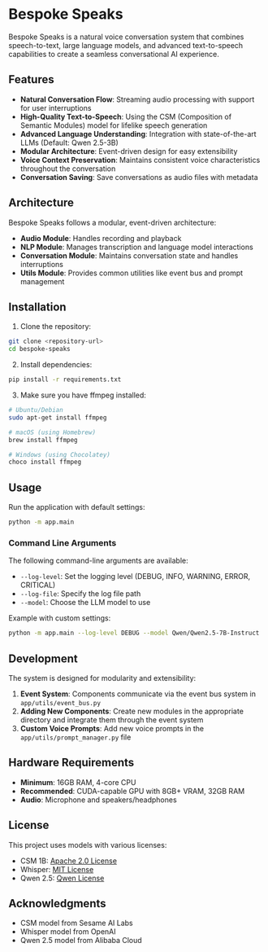 # Bespoke Speaks

Bespoke Speaks is a natural voice conversation system that combines speech-to-text, large language models, and advanced text-to-speech capabilities to create a seamless conversational AI experience.

## Features

- **Natural Conversation Flow**: Streaming audio processing with support for user interruptions
- **High-Quality Text-to-Speech**: Using the CSM (Composition of Semantic Modules) model for lifelike speech generation
- **Advanced Language Understanding**: Integration with state-of-the-art LLMs (Default: Qwen 2.5-3B)
- **Modular Architecture**: Event-driven design for easy extensibility
- **Voice Context Preservation**: Maintains consistent voice characteristics throughout the conversation
- **Conversation Saving**: Save conversations as audio files with metadata

## Architecture

Bespoke Speaks follows a modular, event-driven architecture:

- **Audio Module**: Handles recording and playback
- **NLP Module**: Manages transcription and language model interactions
- **Conversation Module**: Maintains conversation state and handles interruptions
- **Utils Module**: Provides common utilities like event bus and prompt management

## Installation

1. Clone the repository:
```bash
git clone <repository-url>
cd bespoke-speaks
```

2. Install dependencies:
```bash
pip install -r requirements.txt
```

3. Make sure you have ffmpeg installed:
```bash
# Ubuntu/Debian
sudo apt-get install ffmpeg

# macOS (using Homebrew)
brew install ffmpeg

# Windows (using Chocolatey)
choco install ffmpeg
```

## Usage

Run the application with default settings:

```bash
python -m app.main
```

### Command Line Arguments

The following command-line arguments are available:

- `--log-level`: Set the logging level (DEBUG, INFO, WARNING, ERROR, CRITICAL)
- `--log-file`: Specify the log file path
- `--model`: Choose the LLM model to use

Example with custom settings:

```bash
python -m app.main --log-level DEBUG --model Qwen/Qwen2.5-7B-Instruct
```

## Development

The system is designed for modularity and extensibility:

1. **Event System**: Components communicate via the event bus system in `app/utils/event_bus.py`
2. **Adding New Components**: Create new modules in the appropriate directory and integrate them through the event system
3. **Custom Voice Prompts**: Add new voice prompts in the `app/utils/prompt_manager.py` file

## Hardware Requirements

- **Minimum**: 16GB RAM, 4-core CPU
- **Recommended**: CUDA-capable GPU with 8GB+ VRAM, 32GB RAM
- **Audio**: Microphone and speakers/headphones

## License

This project uses models with various licenses:

- CSM 1B: [Apache 2.0 License](https://github.com/SesameAILabs/csm)
- Whisper: [MIT License](https://github.com/openai/whisper)
- Qwen 2.5: [Qwen License](https://huggingface.co/Qwen/Qwen2.5-7B-Instruct)

## Acknowledgments

- CSM model from Sesame AI Labs
- Whisper model from OpenAI
- Qwen 2.5 model from Alibaba Cloud